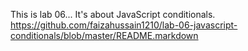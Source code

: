 This is lab 06... 
It's about JavaScript conditionals. 
https://github.com/faizahussain1210/lab-06-javascript-conditionals/blob/master/README.markdown